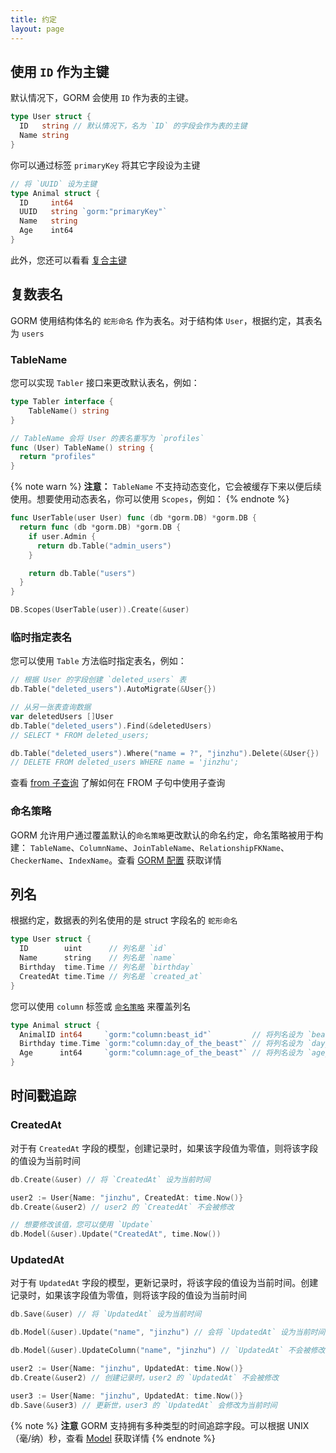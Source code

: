 ```yaml
---
title: 约定
layout: page
---
```


## 使用 `ID` 作为主键

默认情况下，GORM 会使用 `ID` 作为表的主键。

```go
type User struct {
  ID   string // 默认情况下，名为 `ID` 的字段会作为表的主键
  Name string
}
```

你可以通过标签 `primaryKey` 将其它字段设为主键

```go
// 将 `UUID` 设为主键
type Animal struct {
  ID     int64
  UUID   string `gorm:"primaryKey"`
  Name   string
  Age    int64
}
```

此外，您还可以看看 [复合主键](composite_primary_key.html)

## 复数表名

GORM 使用结构体名的 `蛇形命名` 作为表名。对于结构体 `User`，根据约定，其表名为 `users`

### TableName

您可以实现 `Tabler` 接口来更改默认表名，例如：

```go
type Tabler interface {
    TableName() string
}

// TableName 会将 User 的表名重写为 `profiles`
func (User) TableName() string {
  return "profiles"
}
```

{% note warn %}
**注意：** `TableName` 不支持动态变化，它会被缓存下来以便后续使用。想要使用动态表名，你可以使用 `Scopes`，例如：
{% endnote %}

```go
func UserTable(user User) func (db *gorm.DB) *gorm.DB {
  return func (db *gorm.DB) *gorm.DB {
    if user.Admin {
      return db.Table("admin_users")
    }

    return db.Table("users")
  }
}

DB.Scopes(UserTable(user)).Create(&user)
```

### 临时指定表名

您可以使用 `Table` 方法临时指定表名，例如：

```go
// 根据 User 的字段创建 `deleted_users` 表
db.Table("deleted_users").AutoMigrate(&User{})

// 从另一张表查询数据
var deletedUsers []User
db.Table("deleted_users").Find(&deletedUsers)
// SELECT * FROM deleted_users;

db.Table("deleted_users").Where("name = ?", "jinzhu").Delete(&User{})
// DELETE FROM deleted_users WHERE name = 'jinzhu';
```

查看 [from 子查询](advanced_query.html#from_subquery) 了解如何在 FROM 子句中使用子查询

### <span id="naming_strategy">命名策略</span>

GORM 允许用户通过覆盖默认的`命名策略`更改默认的命名约定，命名策略被用于构建： `TableName`、`ColumnName`、`JoinTableName`、`RelationshipFKName`、`CheckerName`、`IndexName`。查看 [GORM 配置](gorm_config.html#naming_strategy) 获取详情

## 列名

根据约定，数据表的列名使用的是 struct 字段名的 `蛇形命名`

```go
type User struct {
  ID        uint      // 列名是 `id`
  Name      string    // 列名是 `name`
  Birthday  time.Time // 列名是 `birthday`
  CreatedAt time.Time // 列名是 `created_at`
}
```

您可以使用 `column` 标签或 [`命名策略`](#naming_strategy) 来覆盖列名

```go
type Animal struct {
  AnimalID int64     `gorm:"column:beast_id"`         // 将列名设为 `beast_id`
  Birthday time.Time `gorm:"column:day_of_the_beast"` // 将列名设为 `day_of_the_beast`
  Age      int64     `gorm:"column:age_of_the_beast"` // 将列名设为 `age_of_the_beast`
}
```

## 时间戳追踪

### CreatedAt

对于有 `CreatedAt` 字段的模型，创建记录时，如果该字段值为零值，则将该字段的值设为当前时间

```go
db.Create(&user) // 将 `CreatedAt` 设为当前时间

user2 := User{Name: "jinzhu", CreatedAt: time.Now()}
db.Create(&user2) // user2 的 `CreatedAt` 不会被修改

// 想要修改该值，您可以使用 `Update`
db.Model(&user).Update("CreatedAt", time.Now())
```

### UpdatedAt

对于有 `UpdatedAt` 字段的模型，更新记录时，将该字段的值设为当前时间。创建记录时，如果该字段值为零值，则将该字段的值设为当前时间

```go
db.Save(&user) // 将 `UpdatedAt` 设为当前时间

db.Model(&user).Update("name", "jinzhu") // 会将 `UpdatedAt` 设为当前时间

db.Model(&user).UpdateColumn("name", "jinzhu") // `UpdatedAt` 不会被修改

user2 := User{Name: "jinzhu", UpdatedAt: time.Now()}
db.Create(&user2) // 创建记录时，user2 的 `UpdatedAt` 不会被修改

user3 := User{Name: "jinzhu", UpdatedAt: time.Now()}
db.Save(&user3) // 更新世，user3 的 `UpdatedAt` 会修改为当前时间
```

{% note %}
**注意** GORM 支持拥有多种类型的时间追踪字段。可以根据 UNIX（毫/纳）秒，查看 [Model](models.html#time_tracking) 获取详情
{% endnote %}
